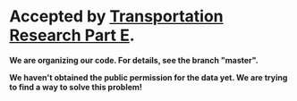 # Accepted by [Transportation Research Part E]([https://www.sciencedirect.com/science/article/abs/pii/S1366554525001929](https://www.sciencedirect.com/science/article/abs/pii/S1366554525001929)).
**We are organizing our code. For details, see the branch "master".**

**We haven't obtained the public permission for the data yet. We are trying to find a way to solve this problem!**

